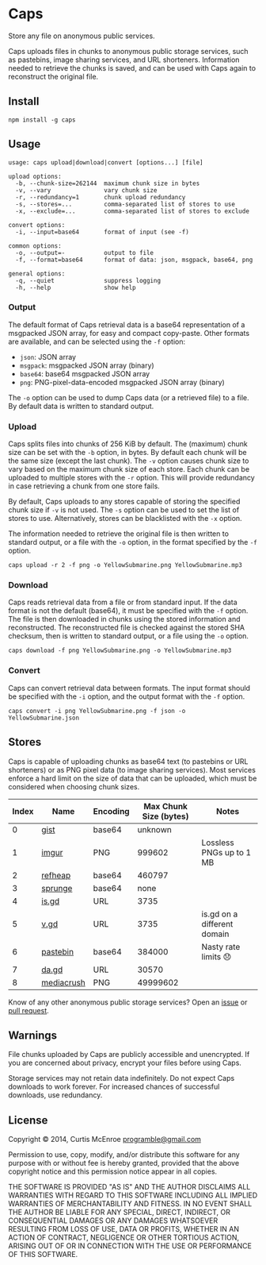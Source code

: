 # Caps

Store any file on anonymous public services.

Caps uploads files in chunks to anonymous public storage services, such
as pastebins, image sharing services, and URL shorteners. Information
needed to retrieve the chunks is saved, and can be used with Caps again
to reconstruct the original file.

## Install

```
npm install -g caps
```

## Usage

```
usage: caps upload|download|convert [options...] [file]

upload options:
  -b, --chunk-size=262144  maximum chunk size in bytes
  -v, --vary               vary chunk size
  -r, --redundancy=1       chunk upload redundancy
  -s, --stores=...         comma-separated list of stores to use
  -x, --exclude=...        comma-separated list of stores to exclude

convert options:
  -i, --input=base64       format of input (see -f)

common options:
  -o, --output=-           output to file
  -f, --format=base64      format of data: json, msgpack, base64, png

general options:
  -q, --quiet              suppress logging
  -h, --help               show help
```

### Output

The default format of Caps retrieval data is a base64 representation of
a msgpacked JSON array, for easy and compact copy-paste. Other formats
are available, and can be selected using the `-f` option:

 - `json`: JSON array
 - `msgpack`: msgpacked JSON array (binary)
 - `base64`: base64 msgpacked JSON array
 - `png`: PNG-pixel-data-encoded msgpacked JSON array (binary)

The `-o` option can be used to dump Caps data (or a retrieved file) to a
file. By default data is written to standard output.

### Upload

Caps splits files into chunks of 256 KiB by default. The (maximum) chunk
size can be set with the `-b` option, in bytes. By default each chunk
will be the same size (except the last chunk). The `-v` option causes
chunk size to vary based on the maximum chunk size of each store. Each
chunk can be uploaded to multiple stores with the `-r` option. This will
provide redundancy in case retrieving a chunk from one store fails.

By default, Caps uploads to any stores capable of storing the specified
chunk size if `-v` is not used. The `-s` option can be used to set the
list of stores to use. Alternatively, stores can be blacklisted with the
`-x` option.

The information needed to retrieve the original file is then written to
standard output, or a file with the `-o` option, in the format specified
by the `-f` option.

```
caps upload -r 2 -f png -o YellowSubmarine.png YellowSubmarine.mp3
```

### Download

Caps reads retrieval data from a file or from standard input. If the
data format is not the default (base64), it must be specified with the
`-f` option. The file is then downloaded in chunks using the stored
information and reconstructed. The reconstructed file is checked against
the stored SHA checksum, then is written to standard output, or a file
using the `-o` option.

```
caps download -f png YellowSubmarine.png -o YellowSubmarine.mp3
```

### Convert

Caps can convert retrieval data between formats. The input format should
be specified with the `-i` option, and the output format with the `-f`
option.

```
caps convert -i png YellowSubmarine.png -f json -o YellowSubmarine.json
```

## Stores

Caps is capable of uploading chunks as base64 text (to pastebins or URL
shorteners) or as PNG pixel data (to image sharing services). Most
services enforce a hard limit on the size of data that can be uploaded,
which must be considered when choosing chunk sizes.

| Index | Name            | Encoding | Max Chunk Size (bytes) | Notes
| ----- | --------------- | -------- | ---------------------- | -----
| 0     | [gist][0]       | base64   | unknown                |
| 1     | [imgur][1]      | PNG      | 999602                 | Lossless PNGs up to 1 MB
| 2     | [refheap][2]    | base64   | 460797                 |
| 3     | [sprunge][3]    | base64   | none                   |
| 4     | [is.gd][4]      | URL      | 3735                   |
| 5     | [v.gd][5]       | URL      | 3735                   | is.gd on a different domain
| 6     | [pastebin][6]   | base64   | 384000                 | Nasty rate limits :disappointed:
| 7     | [da.gd][7]      | URL      | 30570                  |
| 8     | [mediacrush][8] | PNG      | 49999602               |

 [0]: https://gist.github.com
 [1]: http://imgur.com
 [2]: https://www.refheap.com
 [3]: http://sprunge.us
 [4]: http://is.gd
 [5]: http://v.gd
 [6]: http://pastebin.com
 [7]: http://da.gd
 [8]: https://mediacru.sh

Know of any other anonymous public storage services? Open an
[issue](https://github.com/programble/caps/issues) or [pull
request](https://github.com/programble/caps/pulls).

## Warnings

File chunks uploaded by Caps are publicly accessible and unencrypted. If
you are concerned about privacy, encrypt your files before using Caps.

Storage services may not retain data indefinitely. Do not expect Caps
downloads to work forever. For increased chances of successful
downloads, use redundancy.

## License

Copyright © 2014, Curtis McEnroe <programble@gmail.com>

Permission to use, copy, modify, and/or distribute this software for any
purpose with or without fee is hereby granted, provided that the above
copyright notice and this permission notice appear in all copies.

THE SOFTWARE IS PROVIDED "AS IS" AND THE AUTHOR DISCLAIMS ALL WARRANTIES
WITH REGARD TO THIS SOFTWARE INCLUDING ALL IMPLIED WARRANTIES OF
MERCHANTABILITY AND FITNESS. IN NO EVENT SHALL THE AUTHOR BE LIABLE FOR
ANY SPECIAL, DIRECT, INDIRECT, OR CONSEQUENTIAL DAMAGES OR ANY DAMAGES
WHATSOEVER RESULTING FROM LOSS OF USE, DATA OR PROFITS, WHETHER IN AN
ACTION OF CONTRACT, NEGLIGENCE OR OTHER TORTIOUS ACTION, ARISING OUT OF
OR IN CONNECTION WITH THE USE OR PERFORMANCE OF THIS SOFTWARE.
